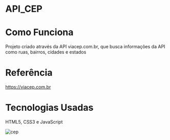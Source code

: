 # API_CEP

# Como Funciona

Projeto criado através da API viacep.com.br, que busca informações da API como ruas, bairros, cidades e estados

# Referência

https://viacep.com.br

# Tecnologias Usadas

HTML5, CSS3 e JavaScript

![cep](https://user-images.githubusercontent.com/88117835/157739328-e350cfaa-413f-49a8-b4ab-76a92f800e89.PNG)
